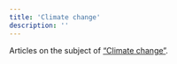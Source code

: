 ```yaml
---
title: 'Climate change'
description: ''
---
```


Articles on the subject of [“Climate change”](https://en.wikipedia.org/wiki/Climate_change).
